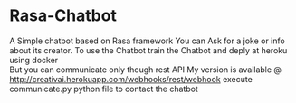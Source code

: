 # Rasa-Chatbot
A Simple chatbot based on Rasa framework
You can Ask for a joke  or info about its creator.
To use the Chatbot train the Chatbot and deply at heroku using docker  
But you can communicate only though rest API 
My version is available @ http://creativai.herokuapp.com/webhooks/rest/webhook
execute communicate.py python file to contact the chatbot 
